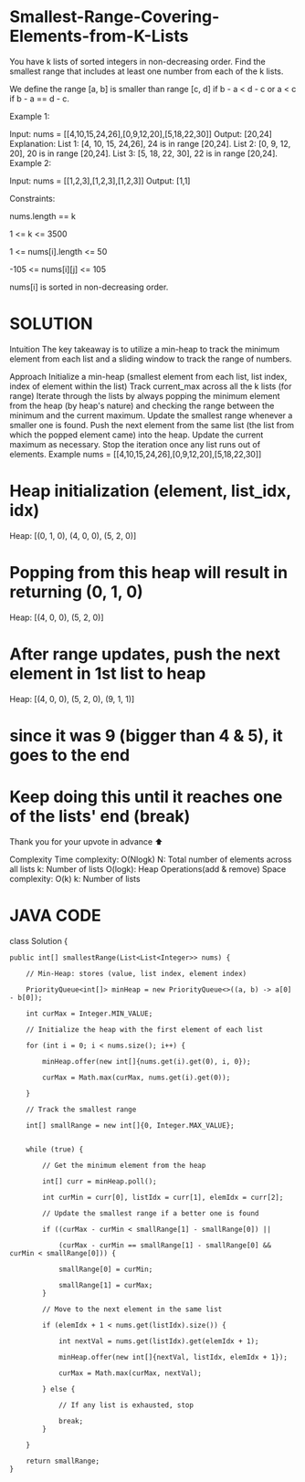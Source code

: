 # Smallest-Range-Covering-Elements-from-K-Lists

You have k lists of sorted integers in non-decreasing order. Find the smallest range that includes at least one number from each of the k lists.

We define the range [a, b] is smaller than range [c, d] if b - a < d - c or a < c if b - a == d - c.

Example 1:

Input: nums = [[4,10,15,24,26],[0,9,12,20],[5,18,22,30]]
Output: [20,24]
Explanation: 
List 1: [4, 10, 15, 24,26], 24 is in range [20,24].
List 2: [0, 9, 12, 20], 20 is in range [20,24].
List 3: [5, 18, 22, 30], 22 is in range [20,24].
Example 2:

Input: nums = [[1,2,3],[1,2,3],[1,2,3]]
Output: [1,1]
 

Constraints:

nums.length == k

1 <= k <= 3500

1 <= nums[i].length <= 50

-105 <= nums[i][j] <= 105

nums[i] is sorted in non-decreasing order.

# SOLUTION

Intuition
The key takeaway is to utilize a min-heap to track the minimum element from each list and a sliding window to track the range of numbers.

Approach
Initialize a min-heap (smallest element from each list, list index, index of element within the list)
Track current_max across all the k lists (for range)
Iterate through the lists by always popping the minimum element from the heap (by heap's nature) and checking the range between the minimum and the current maximum.
Update the smallest range whenever a smaller one is found.
Push the next element from the same list (the list from which the popped element came) into the heap. Update the current maximum as necessary.
Stop the iteration once any list runs out of elements.
Example
nums = [[4,10,15,24,26],[0,9,12,20],[5,18,22,30]]
# Heap initialization (element, list_idx, idx)
Heap: [(0, 1, 0), (4, 0, 0), (5, 2, 0)]

# Popping from this heap will result in returning (0, 1, 0)
Heap: [(4, 0, 0), (5, 2, 0)]

# After range updates, push the next element in 1st list to heap
Heap:  [(4, 0, 0), (5, 2, 0), (9, 1, 1)] 
# since it was 9 (bigger than 4 & 5), it goes to the end

# Keep doing this until it reaches one of the lists' end (break)
Thank you for your upvote in advance ⬆️

Complexity
Time complexity: O(Nlogk)
N: Total number of elements across all lists
k: Number of lists
O(logk): Heap Operations(add & remove)
Space complexity: O(k)
k: Number of lists


# JAVA CODE

class Solution {

    public int[] smallestRange(List<List<Integer>> nums) {
    
        // Min-Heap: stores (value, list index, element index)
        
        PriorityQueue<int[]> minHeap = new PriorityQueue<>((a, b) -> a[0] - b[0]);
        
        int curMax = Integer.MIN_VALUE;

        // Initialize the heap with the first element of each list
        
        for (int i = 0; i < nums.size(); i++) {
        
            minHeap.offer(new int[]{nums.get(i).get(0), i, 0});
            
            curMax = Math.max(curMax, nums.get(i).get(0));
            
        }

        // Track the smallest range
        
        int[] smallRange = new int[]{0, Integer.MAX_VALUE};
        

        while (true) {
        
            // Get the minimum element from the heap
            
            int[] curr = minHeap.poll();
            
            int curMin = curr[0], listIdx = curr[1], elemIdx = curr[2];

            // Update the smallest range if a better one is found
            
            if ((curMax - curMin < smallRange[1] - smallRange[0]) ||
            
                (curMax - curMin == smallRange[1] - smallRange[0] && curMin < smallRange[0])) {
                
                smallRange[0] = curMin;
                
                smallRange[1] = curMax;
            }

            // Move to the next element in the same list
            
            if (elemIdx + 1 < nums.get(listIdx).size()) {
            
                int nextVal = nums.get(listIdx).get(elemIdx + 1);
                
                minHeap.offer(new int[]{nextVal, listIdx, elemIdx + 1});
                
                curMax = Math.max(curMax, nextVal);
                
            } else {
            
                // If any list is exhausted, stop
                
                break;
            }
            
        }
        
        return smallRange;
    }
